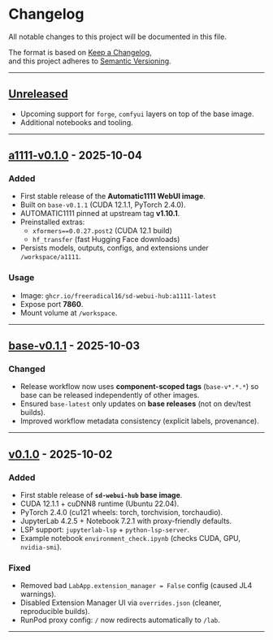 # Changelog
All notable changes to this project will be documented in this file.

The format is based on [Keep a Changelog](https://keepachangelog.com/en/1.1.0/),  
and this project adheres to [Semantic Versioning](https://semver.org/spec/v2.0.0.html).

---

## [Unreleased]
- Upcoming support for `forge`, `comfyui` layers on top of the base image.
- Additional notebooks and tooling.

---

## [a1111-v0.1.0] - 2025-10-04
### Added
- First stable release of the **Automatic1111 WebUI image**.
- Built on `base-v0.1.1` (CUDA 12.1.1, PyTorch 2.4.0).
- AUTOMATIC1111 pinned at upstream tag **v1.10.1**.
- Preinstalled extras:
  - `xformers==0.0.27.post2` (CUDA 12.1 build)
  - `hf_transfer` (fast Hugging Face downloads)
- Persists models, outputs, configs, and extensions under `/workspace/a1111`.

### Usage
- Image: `ghcr.io/freeradical16/sd-webui-hub:a1111-latest`
- Expose port **7860**.
- Mount volume at `/workspace`.

---

## [base-v0.1.1] - 2025-10-03
### Changed
- Release workflow now uses **component-scoped tags** (`base-v*.*.*`) so base can be released independently of other images.
- Ensured `base-latest` only updates on **base releases** (not on dev/test builds).
- Improved workflow metadata consistency (explicit labels, provenance).

---

## [v0.1.0] - 2025-10-02
### Added
- First stable release of **`sd-webui-hub` base image**.
- CUDA 12.1.1 + cuDNN8 runtime (Ubuntu 22.04).
- PyTorch 2.4.0 (cu121 wheels: torch, torchvision, torchaudio).
- JupyterLab 4.2.5 + Notebook 7.2.1 with proxy-friendly defaults.
- LSP support: `jupyterlab-lsp` + `python-lsp-server`.
- Example notebook `environment_check.ipynb` (checks CUDA, GPU, `nvidia-smi`).

### Fixed
- Removed bad `LabApp.extension_manager = False` config (caused JL4 warnings).
- Disabled Extension Manager UI via `overrides.json` (cleaner, reproducible builds).
- RunPod proxy config: `/` now redirects automatically to `/lab`.

---

[Unreleased]: https://github.com/freeradical16/sd-webui-hub/compare/a1111-v0.1.0...HEAD
[a1111-v0.1.0]: https://github.com/freeradical16/sd-webui-hub/releases/tag/a1111-v0.1.0
[base-v0.1.1]: https://github.com/freeradical16/sd-webui-hub/releases/tag/base-v0.1.1
[v0.1.0]: https://github.com/freeradical16/sd-webui-hub/releases/tag/v0.1.0
